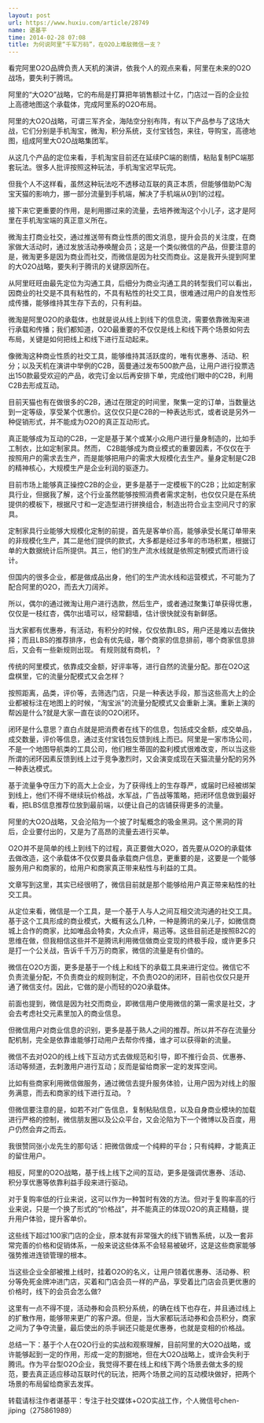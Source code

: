 ```yaml
---
layout: post
url: https://www.huxiu.com/article/28749
name: 谌基平
time: 2014-02-28 07:08
title: 为何说阿里“千军万码”，在O2O上难敌微信一支？
---
```

看完阿里O2O品牌负责人天机的演讲，依我个人的观点来看，阿里在未来的O2O战场，要失利于腾讯。

阿里的“大O2O”战略，它的布局是打算把年销售额过十亿，门店过一百的企业拉上高德地图这个承载体，完成阿里系的O2O布局。

阿里的大O2O战略，可谓三军齐全，海陆空分别布阵，有以下产品参与了这场大战，它们分别是手机淘宝，微淘，积分系统，支付宝钱包，来往，导购宝，高德地图，组成阿里大O2O战略集团军。

从这几个产品的定位来看，手机淘宝目前还在延续PC端的剧情，粘贴复制PC端那套玩法。很多人批评按照这种玩法，手机淘宝迟早玩完。

但我个人不这样看，虽然这种玩法吃不透移动互联的真正本质，但能够借助PC淘宝天猫的影响力，挪一部分流量到手机端，解决了手机端从0到1的过程。

接下来它更重要的作用，是利用挪过来的流量，去培养微淘这个小儿子，这才是阿里在手机淘宝端的真正意义所在。

微淘主打商业社交，通过推送带有商业性质的图文消息，提升会员的关注度，在商家做大活动时，通过发放活动券唤醒会员；这是一个类似微信的产品，但要注意的是，微淘更多是因为商业而社交，而微信是因为社交而商业。这是我开头提到阿里的大O2O战略，要失利于腾讯的关键原因所在。

从阿里旺旺由最先定位为沟通工具，后细分为商业沟通工具的转型我们可以看出，因商业的社交是不具有粘性的，不具有粘性的社交工具，很难通过用户的自发性形成传播，能够维持其生存下去的，只有利益。

微淘是阿里O2O的承载体，也就是说从线上到线下的信息流，需要依靠微淘来进行承载和传播；我们都知道，O2O最重要的不仅仅是线上和线下两个场景如何去布局，关键是如何把线上和线下进行互动起来。

像微淘这种商业性质的社交工具，能够维持其活跃度的，唯有优惠券、活动、积分；以及天机在演讲中举例的C2B，茵曼通过发布500款产品，让用户进行投票选出150款最受欢迎的产品，收完订金以后再安排下单，完成他们眼中的C2B，利用C2B去形成互动。

目前天猫也有在做很多的C2B，通过在限定的时间里，聚集一定的订单，当数量达到一定等级，享受某个优惠价。这仅仅只是C2B的一种表达形式，或者说是另外一种促销形式，并不能成为O2O的真正互动形式。

真正能够成为互动的C2B，一定是基于某个或某小众用户进行量身制造的，比如手工制衣，比如定制家具。然而， C2B能够成为商业模式的重要因素，不仅仅在于按照用户的需求去生产，而是能够把用户的需求大规模化去生产。量身定制是C2B的精神核心，大规模生产是企业利润的驱逐力。

目前市场上能够真正操控C2B的企业，更多是基于一定模板下的C2B；比如定制家具行业，但据我了解，这个行业虽然能够按照消费者需求定制，也仅仅只是在系统提供的模板下，根据尺寸和一定造型进行拼换组合，制造出符合业主空间尺寸的家具。

定制家具行业能够大规模化定制的前提，首先是客单价高，能够承受长尾订单带来的非规模化生产，其二是他们提供的款式，大多都是经过多年的市场积累，根据订单的大数据统计后所提供。其三，他们的生产流水线就是依照定制模式而进行设计。

但国内的很多企业，都是做成品出身，他们的生产流水线和运营模式，不可能为了配合阿里的O2O，而去大刀阔斧。

所以，偶尔的通过微淘让用户进行选款，然后生产，或者通过聚集订单获得优惠，仅仅是一枝红杏，偶尔出墙可以，经常翻墙，估计很快就没有新鲜感。

当大家都有优惠券，有活动，有积分的时候，仅仅依靠LBS，用户还是难以去做抉择；而且LBS的推荐排序，也会有优先级，哪个商家的信息排前，哪个商家信息排后，又会有一些新规则出现。 有规则就有商机， ?

传统的阿里模式，依靠成交金额，好评率等，进行自然的流量分配。那在O2O这盘棋里，它的流量分配模式又会怎样？

按照距离，品类，评价等，去筛选门店，只是一种表达手段，那当这些高大上的企业都被标注在地图上的时候，“淘宝派”的流量分配模式又会重新上演。重新上演的帮凶是什么?就是大家一直在谈的O2O闭环。

闭环是什么意思？直白点就是把消费者在线下的信息，包括成交金额，成交单品，成交数量，评价等信息，通过支付宝钱包反馈到线上而已。阿里是一家市场公司，不是一个地图导航类的工具公司，他们根生蒂固的盈利模式很难改变，所以当这些所谓的闭环因素反馈到线上过于竞争激烈时，又会演变成现在天猫流量分配的另外一种表达模式。

基于流量争夺压力下的高大上企业，为了获得线上的生存尊严，或届时已经被绑架到线上，他们不得不继续玩价格战，水军战，广告战等策略，把闭环信息做到最好看，把LBS信息推荐位放到最前端，以便让自己的店铺获得更多的流量。

阿里的大O2O战略，又会沦陷为一个披了时髦概念的吸金黑洞。这个黑洞的背后，企业要付出的，又是为了高昂的流量去进行买单。

O2O并不是简单的线上到线下的过程，真正要做大O2O，首先要从O2O的承载体去做改造，这个承载体不仅仅要具备承载商户信息，更重要的是，这要是一个能够服务用户和商家的，给用户和商家真正带来粘性与利益的工具。

文章写到这里，其实已经很明了，微信目前就是那个能够给用户真正带来粘性的社交工具。

从定位来看，微信是一个工具，是一个基于人与人之间互相交流沟通的社交工具。基于这个工具形成的商业模式，大概有这么几种，一种是腾讯的亲儿子，如微信商城上合作的商家，比如唯品会特卖，大众点评，易迅等。这些目前还是按照B2C的思维在做，但我相信这些并不是腾讯利用微信做商业变现的终极手段，或许更多只是打一个公关战，告诉千千万万的商家，微信的流量是有价值的。

微信在O2O方面，更多是基于一个线上和线下的承载工具来进行定位。微信它不负责流量分配，不负责商业的规则制定，不负责O2O的闭环，目前也仅仅只是开通了微信支付。因此，它做的是小而轻的O2O承载体。

前面也提到，微信是因为社交而商业，即微信用户使用微信的第一需求是社交，才会去考虑社交元素里加入的商业信息。

但微信用户对商业信息的识别，更多是基于熟人之间的推荐。所以并不存在流量分配机制，完全是依靠谁能够打动用户去帮你传播，谁才可以获得新的流量。

微信不去对O2O的线上线下互动方式去做规范和引导，即不推行会员、优惠券、活动等频道，去刺激用户进行互动；反而是留给商家一定的发挥空间。

比如有些商家利用微信做服务，通过微信去提升服务体验，让用户因为对线上的服务满意，而去和商家的线下进行互动。 ?

但微信要注意的是，如若不对广告信息，复制粘贴信息，以及自身商业模块的加载进行严格的控制，微信朋友圈以及公众平台，又会沦陷为下一个微博以及百度，用户仍然会弃之而去。

我很赞同张小龙先生的那句话：把微信做成一个纯粹的平台；只有纯粹，才能真正的留住用户。

相反，阿里的O2O战略，基于线上线下之间的互动，更多是强调优惠券、活动、积分享优惠等依靠利益手段来进行驱动。

对于复购率低的行业来说，这可以作为一种暂时有效的方法。但对于复购率高的行业来说，只是一个换了形式的“价格战”，并不能真正的体现O2O的真正精髓，提升用户体验，提升客单价。

这些线下超过100家门店的企业，原本就有非常强大的线下销售系统，以及一套非常完善的价格和促销体系，一般来说这些体系不会轻易被破坏，这是这些商家能够强势推进连锁管理的根本。

当这些企业全部被推上线时，挂着O2O的名义，让用户领着优惠券、活动券、积分等免死金牌冲进门店，买着和门店会员一样的产品，享受着比门店会员更优惠的价格时，线下的会员会怎么做?

这里有一点不得不提，活动券和会员积分系统，的确在线下也存在，并且通过线上的扩散作用，能够带来更广的客户源。但是，当大家都玩活动券和会员积分，商家之间为了争夺流量，最后使出的杀手锏还只能是优惠券，也就是变相的价格战。

总结一下：基于个人在O2O行业的实战和观察理解，目前阿里的大O2O战略，或许能够起到一定的作用，形成一定的割据地，但在大O2O战略上，或许会失利于腾讯。作为平台型O2O企业，我觉得不要在线上和线下两个场景去做太多的规范，要去真正适应移动互联时代的玩法，把两个场景之间的互动模块做好，把两个场景的布局留给商家去发挥。

转载请标注作者谌基平：专注于社交媒体+O2O实战工作，个人微信号chen-jiping（275861989）

